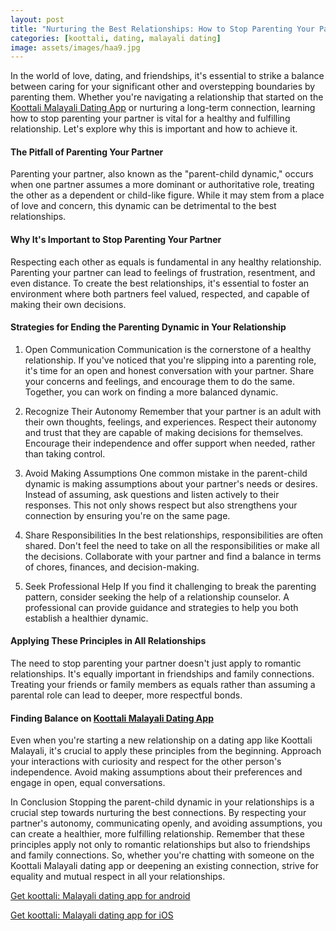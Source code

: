 ```yaml
---
layout: post
title: "Nurturing the Best Relationships: How to Stop Parenting Your Partner || Koottali Malayali Dating App"
categories: [koottali, dating, malayali dating]
image: assets/images/haa9.jpg
---
```


In the world of love, dating, and friendships, it's essential to strike a balance between caring for your significant other and overstepping boundaries by parenting them. Whether you're navigating a relationship that started on the [Koottali Malayali Dating App](https://koottali.com/download/) or nurturing a long-term connection, learning how to stop parenting your partner is vital for a healthy and fulfilling relationship. Let's explore why this is important and how to achieve it.

#### The Pitfall of Parenting Your Partner

Parenting your partner, also known as the "parent-child dynamic," occurs when one partner assumes a more dominant or authoritative role, treating the other as a dependent or child-like figure. While it may stem from a place of love and concern, this dynamic can be detrimental to the best relationships.

#### Why It's Important to Stop Parenting Your Partner

Respecting each other as equals is fundamental in any healthy relationship. Parenting your partner can lead to feelings of frustration, resentment, and even distance. To create the best relationships, it's essential to foster an environment where both partners feel valued, respected, and capable of making their own decisions.

#### Strategies for Ending the Parenting Dynamic in Your Relationship

1. Open Communication
   Communication is the cornerstone of a healthy relationship. If you've noticed that you're slipping into a parenting role, it's time for an open and honest conversation with your partner. Share your concerns and feelings, and encourage them to do the same. Together, you can work on finding a more balanced dynamic.

2. Recognize Their Autonomy
   Remember that your partner is an adult with their own thoughts, feelings, and experiences. Respect their autonomy and trust that they are capable of making decisions for themselves. Encourage their independence and offer support when needed, rather than taking control.

3. Avoid Making Assumptions
   One common mistake in the parent-child dynamic is making assumptions about your partner's needs or desires. Instead of assuming, ask questions and listen actively to their responses. This not only shows respect but also strengthens your connection by ensuring you're on the same page.

4. Share Responsibilities
   In the best relationships, responsibilities are often shared. Don't feel the need to take on all the responsibilities or make all the decisions. Collaborate with your partner and find a balance in terms of chores, finances, and decision-making.

5. Seek Professional Help
   If you find it challenging to break the parenting pattern, consider seeking the help of a relationship counselor. A professional can provide guidance and strategies to help you both establish a healthier dynamic.

#### Applying These Principles in All Relationships

The need to stop parenting your partner doesn't just apply to romantic relationships. It's equally important in friendships and family connections. Treating your friends or family members as equals rather than assuming a parental role can lead to deeper, more respectful bonds.

#### Finding Balance on [Koottali Malayali Dating App](https://koottali.com/download/)

Even when you're starting a new relationship on a dating app like Koottali Malayali, it's crucial to apply these principles from the beginning. Approach your interactions with curiosity and respect for the other person's independence. Avoid making assumptions about their preferences and engage in open, equal conversations.

In Conclusion
Stopping the parent-child dynamic in your relationships is a crucial step towards nurturing the best connections. By respecting your partner's autonomy, communicating openly, and avoiding assumptions, you can create a healthier, more fulfilling relationship. Remember that these principles apply not only to romantic relationships but also to friendships and family connections. So, whether you're chatting with someone on the Koottali Malayali dating app or deepening an existing connection, strive for equality and mutual respect in all your relationships.

[Get koottali: Malayali dating app for android](https://play.google.com/store/apps/details?id=com.koottali.app&hl=en_IN&gl=US)

[Get koottali: Malayali dating app for iOS](https://apps.apple.com/us/app/koottali-connect-with-mallus/id6448742453)
